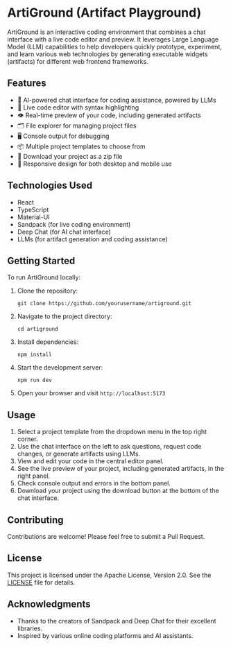 # ArtiGround (Artifact Playground)

ArtiGround is an interactive coding environment that combines a chat interface with a live code editor and preview. It leverages Large Language Model (LLM) capabilities to help developers quickly prototype, experiment, and learn various web technologies by generating executable widgets (artifacts) for different web frontend frameworks.

## Features

- 🤖 AI-powered chat interface for coding assistance, powered by LLMs
- 📝 Live code editor with syntax highlighting
- 👁️ Real-time preview of your code, including generated artifacts
- 🗂️ File explorer for managing project files
- 🖥️ Console output for debugging
- 📦 Multiple project templates to choose from
- 💾 Download your project as a zip file
- 📱 Responsive design for both desktop and mobile use

## Technologies Used

- React
- TypeScript
- Material-UI
- Sandpack (for live coding environment)
- Deep Chat (for AI chat interface)
- LLMs (for artifact generation and coding assistance) 

## Getting Started

To run ArtiGround locally:

1. Clone the repository:
   ```
   git clone https://github.com/yourusername/artiground.git
   ```

2. Navigate to the project directory:
   ```
   cd artiground
   ```

3. Install dependencies:
   ```
   npm install
   ```

4. Start the development server:
   ```
   npm run dev
   ```

5. Open your browser and visit `http://localhost:5173`

## Usage

1. Select a project template from the dropdown menu in the top right corner.
2. Use the chat interface on the left to ask questions, request code changes, or generate artifacts using LLMs.
3. View and edit your code in the central editor panel.
4. See the live preview of your project, including generated artifacts, in the right panel.
5. Check console output and errors in the bottom panel.
6. Download your project using the download button at the bottom of the chat interface.

## Contributing

Contributions are welcome! Please feel free to submit a Pull Request.

## License

This project is licensed under the Apache License, Version 2.0. See the [LICENSE](LICENSE) file for details.

## Acknowledgments

- Thanks to the creators of Sandpack and Deep Chat for their excellent libraries.
- Inspired by various online coding platforms and AI assistants.
